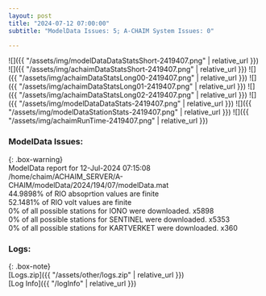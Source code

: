 ```yaml
---
layout: post
title: "2024-07-12 07:00:00"
subtitle: "ModelData Issues: 5; A-CHAIM System Issues: 0"

---
```


![]({{ "/assets/img/modelDataDataStatsShort-2419407.png" | relative_url }})
![]({{ "/assets/img/achaimDataStatsShort-2419407.png" | relative_url }})
![]({{ "/assets/img/achaimDataStatsLong00-2419407.png" | relative_url }})
![]({{ "/assets/img/achaimDataStatsLong01-2419407.png" | relative_url }})
![]({{ "/assets/img/achaimDataStatsLong02-2419407.png" | relative_url }})
![]({{ "/assets/img/modelDataDataStats-2419407.png" | relative_url }})
![]({{ "/assets/img/modelDataStationStats-2419407.png" | relative_url }})
![]({{ "/assets/img/achaimRunTime-2419407.png" | relative_url }})


### ModelData Issues:  
  
{: .box-warning}  
 ModelData report for 12-Jul-2024 07:15:08   
 /home/chaim/ACHAIM_SERVER/A-CHAIM/modelData/2024/194/07/modelData.mat   
 44.9898% of RIO absoprtion values are finite   
 52.1481% of RIO volt values are finite   
 0% of all possible stations for IONO were downloaded. x5898   
 0% of all possible stations for SENTINEL were downloaded. x5353   
 0% of all possible stations for KARTVERKET were downloaded. x360   
  


### Logs:  
  
{: .box-note}  
[Logs.zip]({{ "/assets/other/logs.zip" | relative_url }})  
[Log Info]({{ "/logInfo" | relative_url }})  
